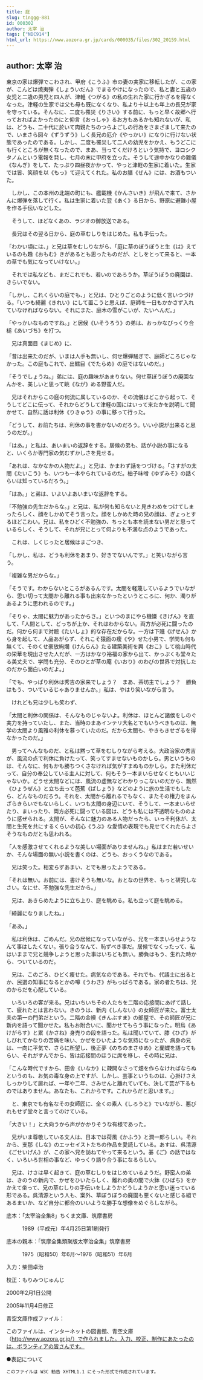 ```yaml
---
title: 庭
slug: tinggg-881
id: 000302
author: 太宰 治
tags: ["NDC914"]
html_url: https://www.aozora.gr.jp/cards/000035/files/302_20159.html
---
```


## author: 太宰 治

東京の家は爆弾でこわされ、甲府《こうふ》市の妻の実家に移転したが、この家が、こんどは焼夷弾《しょういだん》でまるやけになったので、私と妻と五歳の女児と二歳の男児と四人が、津軽《つがる》の私の生れた家に行かざるを得なくなった。津軽の生家では父も母も既になくなり、私より十以上も年上の長兄が家を守っている。そんなに、二度も罹災《りさい》する前に、もっと早く故郷へ行っておればよかったのにと仰言《おっしゃ》るお方もあるかも知れないが、私は、どうも、二十代に於いて肉親たちのつらよごしの行為をさまざまして来たので、いまさら図々《ずうずう》しく長兄の厄介《やっかい》になりに行けない状態であったのである。しかし、二度も罹災して二人の幼児をかかえ、もうどこにも行くところが無くなったので、まあ、当ってくだけろという気持で、ヨロシクタノムという電報を発し、七月の末に甲府を立った。そうして途中かなりの難儀《なんぎ》をして、たっぷり四昼夜かかって、やっと津軽の生家に着いた。生家では皆、笑顔を以《もっ》て迎えてくれた。私のお膳《ぜん》には、お酒もついた。

　しかし、この本州の北端の町にも、艦載機《かんさいき》が飛んで来て、さかんに爆弾を落して行く。私は生家に着いた翌《あく》る日から、野原に避難小屋を作る手伝いなどした。

　そうして、ほどなくあの、ラジオの御放送である。

　長兄はその翌る日から、庭の草むしりをはじめた。私も手伝った。

「わかい頃には、」と兄は草をむしりながら、「庭に草のぼうぼうと生《は》えているのも趣《おもむ》きがあるとも思ったものだが、としをとって来ると、一本の草でも気になっていけない。」

　それでは私なども、まだこれでも、若いのであろうか。草ぼうぼうの廃園は、きらいでない。

「しかし、これくらいの庭でも、」と兄は、ひとりごとのように低く言いつづける。「いつも綺麗《きれい》にして置こうと思えば、庭師を一日もかかさず入れていなければならない。それにまた、庭木の雪がこいが、たいへんだ。」

「やっかいなものですね。」と居候《いそうろう》の弟は、おっかなびっくり合槌《あいづち》を打つ。

　兄は真面目《まじめ》に、

「昔は出来たのだが、いまは人手も無いし、何せ爆弾騒ぎで、庭師どころじゃなかった。この庭もこれで、出鱈目《でたらめ》の庭ではないのだ。」

「そうでしょうね。」弟には、庭の趣味があまりない。何せ草ぼうぼうの廃園なんかを、美しいと思って眺《なが》める野蛮人だ。

　兄はそれからこの庭の何流に属しているのか、その流儀はどこから起って、そうしてどこに伝って、それからどうして津軽の国にはいって来たかを説明して聞かせて、自然に話は利休《りきゅう》の事に移って行った。

「どうして、お前たちは、利休の事を書かないのだろう。いい小説が出来ると思うのだが。」

「はあ。」と私は、あいまいの返辞をする。居候の弟も、話が小説の事になると、いくらか専門家の気むずかしさを見せる。

「あれは、なかなかの人物だよ。」と兄は、かまわず話をつづける。「さすがの太閤《たいこう》も、いつも一本やられているのだ。柚子味噌《ゆずみそ》の話くらいは知っているだろう。」

「はあ。」と弟は、いよいよあいまいな返辞をする。

「不勉強の先生だからな。」と兄は、私が何も知らないと見きわめをつけてしまったらしく、顔をしかめてそう言った。顔をしかめた時の兄の顔は、ぎょっとするほどこわい。兄は、私をひどく不勉強の、ちっとも本を読まない男だと思っているらしく、そうして、それが兄にとって何よりも不満な点のようであった。

　これは、しくじったと居候はまごつき、

「しかし、私は、どうも利休をあまり、好きでないんです。」と笑いながら言う。

「複雑な男だからな。」

「そうです。わからないところがあるんです。太閤を軽蔑しているようでいながら、思い切って太閤から離れる事も出来なかったというところに、何か、濁りがあるように思われるのです。」

「そりゃ、太閤に魅力があったからさ。」といつのまにやら機嫌《きげん》を直して、「人間として、どっちが上か、それはわからない。両方が必死に闘ったのだ。何から何まで対蹠《たいしょ》的な存在だからな。一方は下賤《げせん》から身を起して、人品あがらず、それこそ猿面の痩《や》せた小男で、学問も何も無くて、そのくせ豪放絢爛《けんらん》たる建築美術を興《おこ》して桃山時代の栄華を現出させた人だが、一方はかなり裕福の家から出て、かっぷくも堂々たる美丈夫で、学問も充分、そのひとが草の庵《いおり》のわびの世界で対抗したのだから面白いのだよ。」

「でも、やっぱり利休は秀吉の家来でしょう？　まあ、茶坊主でしょう？　勝負はもう、ついているじゃありませんか。」私は、やはり笑いながら言う。

　けれども兄は少しも笑わず、

「太閤と利休の関係は、そんなものじゃないよ。利休は、ほとんど諸侯をしのぐ実力を持っていたし、また、当時のまあインテリ大名とでもいうべきものは、無学の太閤より風雅の利休を慕っていたのだ。だから太閤も、やきもきせざるを得なかったのだ。」

　男ってへんなものだ、と私は黙って草をむしりながら考える。大政治家の秀吉が、風流の点で利休に負けたって、笑ってすませないものかしら。男というものは、そんなに、何もかも勝ちつくさなければ気がすまぬものかしら。また利休だって、自分の奉公している主人に対して、何もそう一本まいらせなくともいいじゃないか。どうせ太閤などには、風流の虚無などわかりっこないのだから、飄然《ひょうぜん》と立ち去って芭蕉《ばしょう》などのように旅の生活でもしたら、どんなものだろう。それを、太閤から離れるでもなく、またその権力をまんざらきらいでもないらしく、いつも太閤の身辺にいて、そうして、一本まいらせたり、まいったり、両方必死に闘っている図は、どうも私には不透明なもののように感ぜられる。太閤が、そんなに魅力のある人物だったら、いっそ利休が、太閤と生死を共にするくらいの初心《うぶ》な愛情の表現でも見せてくれたらよさそうなものだとも思われる。

「人を感激させてくれるような美しい場面がありませんね。」私はまだ若いせいか、そんな場面の無い小説を書くのは、どうも、おっくうなのである。

　兄は笑った。相変らずあまい、とでも思ったようである。

「それは無い。お前には、書けそうも無いな。おとなの世界を、もっと研究しなさい。なにせ、不勉強な先生だから。」

　兄は、あきらめたように立ち上り、庭を眺める。私も立って庭を眺める。

「綺麗になりましたね。」

「ああ。」

　私は利休は、ごめんだ。兄の居候になっていながら、兄を一本まいらせようなんて事はしたくない。張り合うなんて、恥ずべき事だ。居候でなくったって、私はいままで兄と競争しようと思った事はいちども無い。勝負はもう、生れた時から、ついているのだ。

　兄は、このごろ、ひどく痩せた。病気なのである。それでも、代議士に出るとか、民選の知事になるとかの噂《うわさ》がもっぱらである。家の者たちは、兄のからだを心配している。

　いろいろの客が来る。兄はいちいちその人たちを二階の応接間にあげて話して、疲れたとは言わない。きのうは、新内《しんない》の女師匠が来た。富士太夫の第一の門弟だという。二階の金襖《きんぶすま》の部屋で、その師匠が兄に新内を語って聞かせた。私もお附合いに、聞かせてもらう事になった。明烏《あけがらす》と累《かさね》身売りの段を語った。私は聞いていて、膝《ひざ》がしびれてかなりの苦痛を味い、かぜをひいたような気持になったが、病身の兄は、一向に平気で、さらに所望し、後正夢《のちのまさゆめ》と蘭蝶を語ってもらい、それがすんでから、皆は応接間のほうに席を移し、その時に兄は、

「こんな時代ですから、田舎《いなか》に疎開なさって畑を作らなければならぬというのも、お気の毒な身の上ですが、しかし、芸事というものは、心掛けさえしっかりして居れば、一年や二年、さみせんと離れていても、決して芸が下るものではありません。あなたも、これからです。これからだと思います。」

　と、東京でも有名なその女師匠に、全くの素人《しろうと》でいながら、悪びれもせず堂々と言ってのけている。

「大きい！」と大向うから声がかかりそうな有様であった。

　兄がいま尊敬している文人は、日本では荷風《かふう》と潤一郎らしい。それから、支那《しな》のエッセイストたちの作品を愛読している。あすは、呉清源《ごせいげん》が、この家へ兄を訪ねてやって来るという。碁《ご》の話ではなく、いろいろ世相の事など、ゆっくり語り合う事になるらしい。

　兄は、けさは早く起きて、庭の草むしりをはじめているようだ。野蛮人の弟は、きのうの新内で、かぜをひいたらしく、離れの奥の間で火鉢《ひばち》をかかえて坐って、兄の草むしりの手伝いをしようかどうしようかと思い迷っている形である。呉清源という人も、案外、草ぼうぼうの廃園も悪くないと感じる組であるまいか、など自分に都合のいいような勝手な想像をめぐらしながら。













底本：「太宰治全集8」ちくま文庫、筑摩書房


　　　1989（平成元）年4月25日第1刷発行

底本の親本：「筑摩全集類聚版太宰治全集」筑摩書房

　　　1975（昭和50）年6月～1976（昭和51）年6月

入力：柴田卓治

校正：もりみつじゅんじ

2000年2月1日公開

2005年11月4日修正

青空文庫作成ファイル：

このファイルは、インターネットの図書館、青空文庫（http://www.aozora.gr.jp/）で作られました。入力、校正、制作にあたったのは、ボランティアの皆さんです。









●表記について


	このファイルは W3C 勧告 XHTML1.1 にそった形式で作成されています。